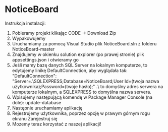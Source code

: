 # NoticeBoard

Instrukcja instalacji:

1. Pobieramy projekt klikając CODE -> Download Zip
2. Wypakowujemy
3. Uruchamiamy za pomocą Visual Studio plik NoticeBoard.sln z folderu NoticeBoard-master
4. Znajdujemy w okienku solution explorer (po prawej stronie) plik appsettings.json i otwieramy go
5. Jeśli mamy bazę danych SQL Server na lokalnym komputerze, to edytujemy linikę DefaultConnection, aby wyglądała tak:
"DefaultConnection": "Server=.\\SQLEXPRESS;Database=NoticeBoard;User Id=(twoja nazwa użytkownika);Password=(twoje hasło);"
.\ to domyślny adres serwera na komputerze lokalnym, a SQLEXPRESS to domyślna nazwa servera.
6. Wpisujemy następującą komendę w Package Manager Console (na dole):
update-database
7. Następnie uruchamiamy aplikację
8. Rejestrujemy użytkownika, poprzez opcję w prawym górnym rogu ekranu Zarejestruj się
9. Mozemy teraz korzystać z naszej aplikacji!
